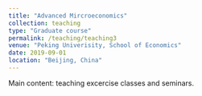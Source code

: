 ```yaml
---
title: "Advanced Mircroeconomics"
collection: teaching
type: "Graduate course"
permalink: /teaching/teaching3
venue: "Peking Univerisity, School of Economics"
date: 2019-09-01
location: "Beijing, China"
---
```


Main content: teaching excercise classes and seminars. 
